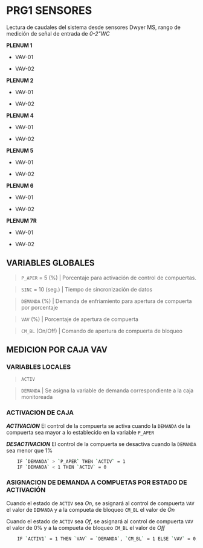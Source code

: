 # PRG1 SENSORES

Lectura de caudales del sistema desde sensores Dwyer MS, rango de medición de señal de entrada de *0-2"WC*

**PLENUM 1**

- VAV-01

- VAV-02

**PLENUM 2**

- VAV-01

- VAV-02

**PLENUM 4**

- VAV-01

- VAV-02

**PLENUM 5**

- VAV-01

- VAV-02

**PLENUM 6**

- VAV-01

- VAV-02

**PLENUM 7R**

- VAV-01

- VAV-02

## VARIABLES GLOBALES

> `P_APER` =  5 (%) | Porcentaje para activación de control de compuertas.

> `SINC` = 10 (seg.) | Tiempo de sincronización de datos

> `DEMANDA` (%) | Demanda de enfriamiento para apertura de compuerta por porcentaje

> `VAV` (%) | Porcentaje de apertura de compuerta

> `CM_BL` (On/Off) | Comando de apertura de compuerta de bloqueo

## MEDICION POR CAJA VAV

### VARIABLES LOCALES

> `ACTIV` 

> `DEMANDA` | Se asigna la variable de demanda correspondiente a la caja monitoreada

### ACTIVACION DE CAJA

***ACTIVACION*** El control de la compuerta se activa cuando la `DEMANDA` de la compuerta sea mayor a lo establecido en la variable `P_APER`

***DESACTIVACION*** El control de la compuerta se desactiva cuando la `DEMANDA` sea menor que 1%

```bash
    IF `DEMANDA` > `P_APER` THEN `ACTIV` = 1
    IF `DEMANDA` < 1 THEN `ACTIV` = 0
```

### ASIGNACION DE DEMANDA A COMPUETAS POR ESTADO DE ACTIVACIÓN

Cuando el estado de `ACTIV` sea *On*, se asignará al control de compuerta `VAV` el valor de `DEMANDA` y a la compueta de bloqueo `CM_BL` el valor de *On*

Cuando el estado de `ACTIV` sea *Of*, se asignará al control de compuerta `VAV` el valor de 0% y a la compueta de bloqueo `CM_BL` el valor de *Off*

```bash
    IF `ACTIV1` = 1 THEN `VAV` = `DEMANDA`, `CM_BL` = 1 ELSE `VAV` = 0, `CM_BL` = 0
```

